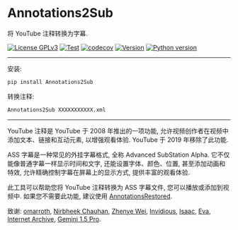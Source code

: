 # Annotations2Sub

将 YouTube 注释转换为字幕.

[![License GPLv3](https://img.shields.io/pypi/l/Annotations2Sub?color=1)](https://pypi.org/project/Annotations2Sub/)
[![Test](https://github.com/USED255/Annotations2Sub/actions/workflows/test.yml/badge.svg)](https://github.com/USED255/Annotations2Sub/actions/workflows/test.yml)
[![codecov](https://codecov.io/gh/USED255/Annotations2Sub/branch/master/graph/badge.svg?token=SSNQNEAXMP)](https://codecov.io/gh/USED255/Annotations2Sub)
[![Version](https://img.shields.io/pypi/v/Annotations2Sub)](https://pypi.org/project/Annotations2Sub)
[![Python version](https://img.shields.io/pypi/pyversions/Annotations2Sub)](https://pypi.org/project/Annotations2Sub)

---

安装:

```bash
pip install Annotations2Sub
```

转换注释:

```bash
Annotations2Sub XXXXXXXXXXX.xml
```

---

YouTube 注释是 YouTube 于 2008 年推出的一项功能, 允许视频创作者在视频中添加文本、链接和互动元素, 以增强观看体验. YouTube 于 2019 年移除了此功能.

ASS 字幕是一种常见的外挂字幕格式, 全称 Advanced SubStation Alpha. 它不仅能像普通字幕一样显示时间和文字, 还能设置字体、颜色、位置, 甚至添加动画和特效, 允许精确控制字幕在屏幕上的显示方式, 提供丰富的观看体验.

此工具可以帮助您将 YouTube 注释转换为 ASS 字幕文件, 您可以播放或添加到视频中. 如果您不需要此功能, 建议使用 [AnnotationsRestored](https://github.com/isaackd/AnnotationsRestored).

致谢:
[omarroth](https://archive.org/details/youtubeannotations),
[Nirbheek Chauhan](https://github.com/nirbheek/youtube-ass),
[Zhenye Wei](https://github.com/weizhenye/ASS/wiki/ASS-字幕格式规范),
[Invidious](https://invidious.io/),
[Isaac](https://github.com/isaackd/annotationlib),
[Eva](https://github.com/po5/assnotations),
[Internet Archive](https://archive.org/),
[Gemini 1.5 Pro](https://deepmind.google/models/gemini/pro/).
